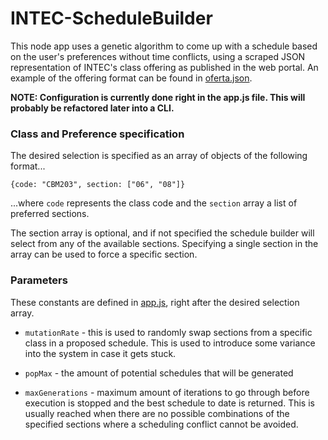 # INTEC-ScheduleBuilder

This node app uses a genetic algorithm to come up with a schedule based on the user's preferences without time conflicts, using a scraped JSON representation of INTEC's class offering as published in the web portal. An example of the offering format can be found in [oferta.json](./oferta.json).

**NOTE: Configuration is currently done right in the app.js file. This will probably be refactored later into a CLI.**

### Class and Preference specification
The desired selection is specified as an array of objects of the following format...

```{code: "CBM203", section: ["06", "08"]}```

...where `code` represents the class code and the `section` array a list of preferred sections.

The section array is optional, and if not specified the schedule builder will select from any of the available sections.
Specifying a single section in the array can be used to force a specific section.

### Parameters
These constants are defined in [app.js](./app.js), right after the desired selection array.

- `mutationRate` - this is used to randomly swap sections from a specific class in a proposed schedule. This is used to introduce some variance into the system in case it gets stuck.

- `popMax` - the amount of potential schedules that will be generated

- `maxGenerations` - maximum amount of iterations to go through before execution is stopped and the best schedule to date is returned. This is usually reached when there are no possible combinations of the specified sections where a scheduling conflict cannot be avoided. 
